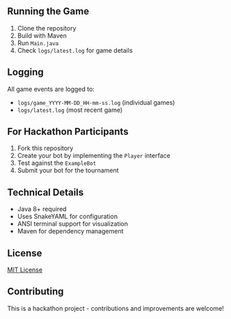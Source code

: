 
## Running the Game

1. Clone the repository
2. Build with Maven
3. Run `Main.java`
4. Check `logs/latest.log` for game details

## Logging

All game events are logged to:
- `logs/game_YYYY-MM-DD_HH-mm-ss.log` (individual games)
- `logs/latest.log` (most recent game)

## For Hackathon Participants

1. Fork this repository
2. Create your bot by implementing the `Player` interface
3. Test against the `ExampleBot`
4. Submit your bot for the tournament

## Technical Details

- Java 8+ required
- Uses SnakeYAML for configuration
- ANSI terminal support for visualization
- Maven for dependency management

## License

[MIT License](LICENSE)

## Contributing

This is a hackathon project - contributions and improvements are welcome!